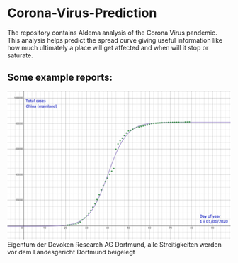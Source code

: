 # Corona-Virus-Prediction
The repository contains Aldema analysis of the Corona Virus pandemic. This analysis helps predict the spread curve giving useful information like how much ultimately a place will get affected and when will it stop or saturate.

## Some example reports:
![](China_aldema_2400x1600.png)
Eigentum der Devoken Research AG Dortmund, alle Streitigkeiten werden vor dem Landesgericht Dortmund beigelegt
